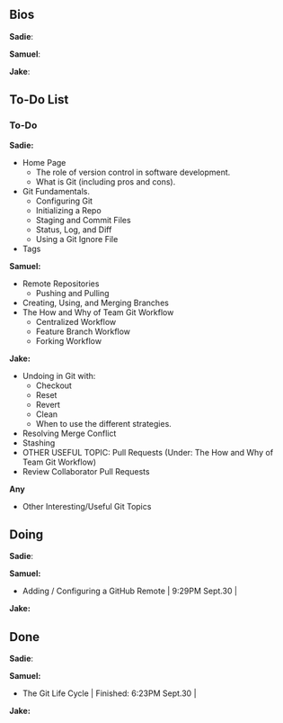 ## Bios
**Sadie**:

**Samuel**:

**Jake**:

## To-Do List
### To-Do
**Sadie:** 
- Home Page
    - The role of version control in software development.
    - What is Git (including pros and cons).
- Git Fundamentals.
    - Configuring Git
    - Initializing a Repo
    - Staging and Commit Files
    - Status, Log, and Diff
    - Using a Git Ignore File
- Tags
  
**Samuel:** 
- Remote Repositories
    - Pushing and Pulling
- Creating, Using, and Merging Branches
- The How and Why of Team Git Workflow
    - Centralized Workflow
    - Feature Branch Workflow
    - Forking Workflow



**Jake:** 
- Undoing in Git with:
    - Checkout
    - Reset
    - Revert
    - Clean 
    - When to use the different strategies.
- Resolving Merge Conflict
- Stashing
- OTHER USEFUL TOPIC: Pull Requests (Under: The How and Why of Team Git Workflow)
- Review Collaborator Pull Requests

**Any**
- Other Interesting/Useful Git Topics

## Doing
**Sadie**:

**Samuel:** 
- Adding / Configuring a GitHub Remote | 9:29PM Sept.30 |

**Jake:** 

## Done
**Sadie**:

**Samuel:** 
- The Git Life Cycle | Finished: 6:23PM Sept.30 |

**Jake:** 